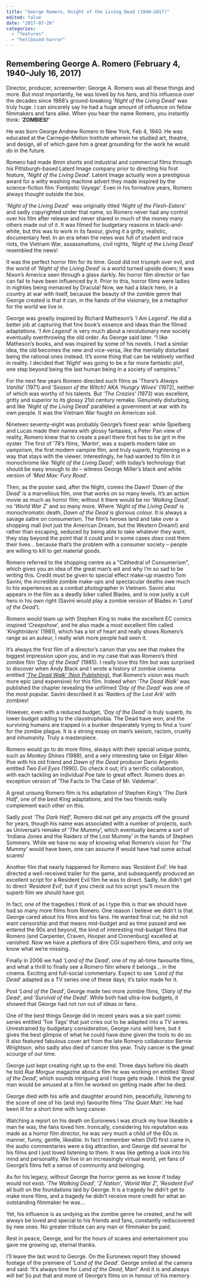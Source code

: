 ```yaml
---
title: "George Romero, Knight of the Living Dead (1940–2017)"
edited: false
date: "2017-07-26"
categories:
  - "features"
  - "hellbound-horror"
---
```


## Remembering George A. Romero (February 4, 1940–July 16, 2017)

Director, producer, screenwriter: George A. Romero was all these things and more. But most importantly, he was loved by his fans, and his influence over the decades since 1968’s ground-breaking ‘_Night of the Living Dead_’ was truly huge. I can sincerely say he had a huge amount of influence on fellow filmmakers and fans alike. When you hear the name Romero, you instantly think: ‘**ZOMBIES!’**

He was born George Andrew Romero in New York, Feb 4, 1940. He was educated at the Carnegie-Mellon Institute wherein he studied art, theatre, and design, all of which gave him a great grounding for the work he would do in the future.

Romero had made 8mm shorts and industrial and commercial films through his Pittsburgh-based Latent Image company prior to directing his first feature, ‘_Night of the Living Dead_’. Latent Image actually won a prestigious award for a witty washing machine advert they made inspired by the science-fiction film ‘_Fantastic Voyage_’. Even in his formative years, Romero always thought outside the box.

‘_Night of the Living Dead_’  was originally titled ‘_Night of the Flesh-Eaters_’ and sadly copyrighted under that name, so Romero never had any control over his film after release and never shared in much of the money many others made out of it. It was filmed for budgetary reasons in black-and-white, but this was to work in its favour, giving it a gritty, realistic, documentary feel. In an era when the news was full of student and race riots, the Vietnam War, assassinations, civil rights, ‘_Night of the Living Dead_’ resembled the news!

It was the perfect horror film for its time. Good did not triumph over evil, and the world of ‘_Night of the Living Dead_’ is a world turned upside down; it was Nixon’s America seen through a glass darkly. No horror film director or fan can fail to have been influenced by it. Prior to this, horror films were ladies in nighties being menaced by Dracula! Now, we had a black hero, in a country at war with itself, because the beauty of the zombie genre that George created is that it can, in the hands of the visionary, be a metaphor for the world we live in.

George was greatly inspired by Richard Matheson’s ‘_I Am Legend_’. He did a better job at capturing that fine book’s essence and ideas than the filmed adaptations. ‘_I Am Legend_’ is very much about a revolutionary new society eventually overthrowing the old order. As George said later. “I like Matheson’s books, and was inspired by some of his novels. I had a similar idea, the old becomes the new and vice-versa, like the mentally disturbed being the rational ones instead. It’s some thing that can be relatively verified in reality. I decided that ‘_Night_’ was going to be a far more fantastic plot, one step beyond being the last human being in a society of vampires.”

For the next few years Romero directed such films as ‘_There’s Always Vanilla_’ (1971) and ‘_Season of the Witch_’/ AKA ‘_Hungry Wives_’ (1972), neither of which was worthy of his talents. But ‘_The Crazies_’ (1973) was excellent, gritty and superior to its glossy 21st century remake. Genuinely disturbing, and like ‘_Night of the Living Dead_’ paralleled a government at war with its own people. It was the Vietnam War fought on American soil.

Nineteen seventy-eight was probably George’s finest year: while Spielberg and Lucas made their names with glossy fantasies, a Peter Pan view of reality, Romero knew that to create a pearl there first has to be grit in the oyster. The first of '78’s films, ‘_Martin_’, was a superb modern take on vampirism, the first modern vampire film, and truly superb, frightening in a way that stays with the viewer. Interestingly, he had wanted to film it in monochrome like ‘_Night of the Living Dead_’; with today’s technology that should be easy enough to do – witness George Miller’s black and white version of ‘_Mad Max: Fury Road_’.

Then, as the poster said, after the Night, comes the Dawn! ‘_Dawn of the Dead_’ is a marvellous film, one that works on so many levels. It’s an action movie as much as horror film; without it there would be no ‘_Walking Dead_’, no ‘_World War Z_’ and so many more. Where ‘_Night of the Living Dead_’ is monochromatic death, _Dawn of the Dead_ is glorious colour. It is always a savage satire on consumerism. The film’s heroes land and take over a shopping mall (not just the American Dream, but the Western Dream!) and rather than escaping, seduced by being able to take whatever they want, they stay beyond the point that it could and in some cases _does_ cost them their lives… because that’s the problem with a consumer society – people are willing to kill to get material goods.

Romero referred to the shopping centre as a "Cathedral of Consumerism", which gives you an idea of the great man’s wit and why I’m so sad to be writing this. Credit must be given to special effect make-up maestro Tom Savini; the incredible zombie make-ups and spectacular deaths owe much to his experiences as a combat photographer in Vietnam. Savini also appears in the film as a deadly biker called Blades, and is now justly a cult hero in his own right (Savini would play a zombie version of Blades in ‘_Land of the Dead_’).

Romero would team up with Stephen King to make the excellent EC comics inspired ‘_Creepshow_’, and he also made a most excellent film called ‘_Knightriders_’ (1981), which has a lot of heart and really shows Romero’s range as an auteur, I really wish more people had seen it.

It’s always the first film of a director’s canon that you see that makes the biggest impression upon you, and in my case that was Romero’s third zombie film ‘_Day of the Dead_' (1985). I really love this film but was surprised to discover when Andy Black and I wrote a history of zombie cinema entitled [‘_The Dead Walk_’ (Noir Publishing)](http://www.noirpublishing.co.uk/film.htm#the), that Romero’s vision was much more epic (and expensive) for this film. Indeed when ‘_The Dead Walk_’ was published the chapter revealing the unfilmed ‘_Day of the Dead_’ was one of the most popular. Savini described it as ‘_Raiders of the Lost Ark_’ with zombies!

However, even with a reduced budget, ‘_Day of the Dead_’ is truly superb, its lower budget adding to the claustrophobia. The Dead have won, and the surviving humans are trapped in a bunker desperately trying to find a ‘cure’ for the zombie plague. It is a strong essay on man’s sexism, racism, cruelty and inhumanity. Truly a masterpiece.

Romero would go to do more films, always with their special unique points, such as _Monkey Shines_ (1988), and a very interesting take on Edgar Allen Poe with his old friend and _Dawn of the Dead_ producer Dario Argento entitled _Two Evil Eyes_ (1990). Do check it out; it’s a terrific collaboration, with each tackling an individual Poe tale to great effect. Romero does an exception version of ‘The Facts In The Case of Mr. Valdemar’.

A great unsung Romero film is his adaptation of Stephen King’s ‘_The Dark Half_’, one of the best King adaptations, and the two friends really complement each other on this.

Sadly post ‘_The Dark Half_’, Romero did not get any projects off the ground for years, though his name was associated with a number of projects, such as Universal’s remake of ‘_The Mummy_’, which eventually became a sort of ‘Indiana Jones and the Raiders of the Lost Mummy’ in the hands of Stephen Sommers. While we have no way of knowing what Romero’s vision for ‘_The Mummy_’ would have been, one can assume if would have had some actual scares!

Another film that nearly happened for Romero was ‘_Resident Evil_’. He had directed a well-received trailer for the game, and subsequently produced an excellent script for a Resident Evil film he was to direct. Sadly, he didn’t get to direct ‘_Resident Evil_’, but if you check out his script you’ll mourn the superb film we should have got.

In fact, one of the tragedies I think of as I type this is that we should have had so many more films from Romero. One reason I believe we didn’t is that George cared about his films and his fans. He wanted final cut; he did not want censorship and that means mid-budget and as time passed and we entered the 90s and beyond, the kind of interesting mid-budget films that Romero (and Carpenter, Craven, Hooper and Cronenburg) excelled at vanished. Now we have a plethora of dire CGI superhero films, and only we know what we’re missing.

Finally in 2006 we had ‘_Land of the Dead_’, one of my all-time favourite films, and what a thrill to finally see a Romero film where it belongs… in the cinema. Exciting and full-social commentary. Expect to see ‘_Land of the Dead_’ adapted as a TV series one of these days; it’s tailor made for it.

Post ‘_Land of the Dead_’, George made two more zombie films, ‘_Diary of the Dead_’, and ‘_Survival of the Dead_’. While both had ultra-low budgets, it showed that George had not run out of ideas or fans.

One of the best things George did in recent years was a six-part comic series entitled ‘Toe Tags’ that just cries out to be adapted into a TV series. Unrestrained by budgetary consideration, George runs wild here, but it gives the best glimpse of what he could have done given the tools to do so. It also featured fabulous cover art from the late Romero collaborator Bernie Wrightson, who sadly also died of cancer this year. Truly cancer is the great scourge of our time.

George just kept creating right up to the end. Three days before his death he told _Rue Morgue_ magazine about a film he was working on entitled ‘_Road of the Dead_’, which sounds intriguing and I hope gets made. I think the great man would be amused at a film he worked on getting made after he died.

George died with his wife and daughter around him, peacefully, listening to the score of one of his (and my) favourite films ‘_The Quiet Man_’. He had been ill for a short time with lung cancer.

Watching a report on his death on Euronews I was struck my how likeable a man he was; the fans loved him. Ironically, considering his reputation was made as a horror film director, he was very much a child of the 60s in manner, funny, gentle, likeable. In fact I remember when DVD first came in, the audio commentaries were a big attraction, and George did several for his films and I just loved listening to them. It was like getting a look into his mind and personality. We live in an increasingly virtual world, yet fans of George’s films felt a sense of community and belonging.

As for his legacy, without George the horror genre as we know if today would not exist. ‘_The Walking Dead_’, ‘_Z Nation_’, ‘_World War Z_’, ‘_Resident Evil_’ all built on the foundations laid by George. It is a tragedy he didn’t get to make more films, and a tragedy he didn’t receive more credit for what an outstanding filmmaker he was…

Yet, his influence is as undying as the zombie genre he created, and he will always be loved and special to his friends and fans, constantly rediscovered by new ones. No greater tribute can any man or filmmaker be paid.

Rest in peace, George, and for the hours of scares and entertainment you gave me growing up, eternal thanks.

I’ll leave the last word to George. On the Euronews report they showed footage of the premiere of ‘_Land of the Dead_’. George smiled at the camera and said: ‘It’s always time for _Land of the Dead_, Man!’ And it is and always will be! So put that and more of George’s films on in honour of his memory.
